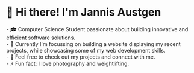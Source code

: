 <h1>👋 Hi there! I'm Jannis Austgen</h1>
- 🎓 Computer Science Student passionate about building innovative and efficient software solutions. <br/>
- 🔎 Currently I'm focussing on building a website displaying my recent projects, while showcasing some of my web development skills. <br/>
- 🚀 Feel free to check out my projects and connect with me. <br/>
- ⚡ Fun fact: I love photography and weightlifting.

<!---
Heedix/Heedix is a ✨ special ✨ repository because its `README.md` (this file) appears on your GitHub profile.
You can click the Preview link to take a look at your changes.
--->
